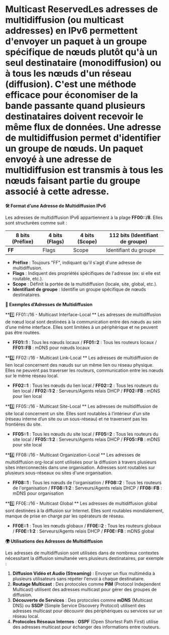 # Multicast ReservedLes **adresses de multidiffusion** (ou **multicast addresses**) en IPv6 permettent d'envoyer un paquet à **un groupe spécifique de nœuds** plutôt qu'à un seul destinataire (monodiffusion) ou à tous les nœuds d'un réseau (diffusion). C'est une méthode efficace pour économiser de la bande passante quand plusieurs destinataires doivent recevoir le même flux de données. Une adresse de multidiffusion permet d'identifier un **groupe de nœuds**. Un paquet envoyé à une adresse de multidiffusion est transmis à **tous les nœuds** faisant partie du groupe associé à cette adresse.



**🛠️ Format d’une Adresse de Multidiffusion IPv6**

Les adresses de multidiffusion IPv6 appartiennent à la plage **FF00::/8**. Elles sont structurées comme suit :

| **8 bits (Préfixe)** | **4 bits (Flags)** | **4 bits (Scope)** | **112 bits (Identifiant de groupe)** |
|----|----|----|----|
| **FF** | Flags | Scope | Identifiant du groupe |

- **Préfixe** : Toujours "FF", indiquant qu'il s'agit d'une adresse de multidiffusion.
- **Flags** : Indiquent des propriétés spécifiques de l'adresse (ex: si elle est routable, etc.).
- **Scope** : Définit la portée de la multidiffusion (locale, site, global, etc.).
- **Identifiant de groupe** : Identifie un groupe spécifique de nœuds destinataires.



**🎯 Exemples d’Adresses de Multidiffusion**

**1️⃣ FF01::/16 - Multicast Interface-Local  **
Les adresses de multidiffusion de nœud local sont destinées à la communication entre des nœuds au sein d’une même interface. Elles sont limitées à un périphérique et ne peuvent pas être routées.

- **FF01::1** : Tous les nœuds locaux / **FF01::2** : Tous les routeurs locaux / **FF01::FB** : mDNS pour nœuds locaux

**2️⃣ FF02::/16 - Multicast Link-Local  **
Les adresses de multidiffusion de lien local concernent des nœuds sur un même lien ou réseau physique. Elles ne peuvent pas traverser les routeurs, communication entre les nœuds sur le même réseau local.

- **FF02::1** : Tous les nœuds du lien local / **FF02::2** : Tous les routeurs du lien local / **FF02::1:2** : Serveurs/Agents relais DHCP / **FF02::FB** : mDNS pour lien local

**3️⃣ FF05::/16 - Multicast Site-Local  **
Les adresses de multidiffusion de site local concernent un site. Elles sont routables à l’intérieur d’un site (réseau interne d’un site ou un sous-réseau) et ne traversent pas les frontières du site.

- **FF05::1** : Tous les nœuds du site local / **FF05::2** : Tous les routeurs du site local / **FF05::1:2** : Serveurs/Agents relais DHCP / **FF05::FB** : mDNS pour site local

**4️⃣ FF08::/16 - Multicast Organization-Local  **
Les adresses de multidiffusion org-local sont utilisées pour la diffusion à travers plusieurs sites interconnectés dans une organisation. Adresses sont routables sur plusieurs sous-réseaux ou sites d'une organisation.

- **FF08::1** : Tous les nœuds de l'organisation / **FF08::2** : Tous les routeurs de l'organisation / **FF08::1:2** : Serveurs/Agents relais DHCP / **FF08::FB** : mDNS pour organisation

**5️⃣ FF0E::/16 - Multicast Global  **
Les adresses de multidiffusion global sont destinées à la diffusion sur Internet. Elles sont routables mondialement, manque de prise en charge par les opérateurs de réseau.

- **FF0E::1** : Tous les nœuds globaux / **FF0E::2** : Tous les routeurs globaux / **FF0E::1:2** : Serveurs/Agents relais DHCP / **FF0E::FB** : mDNS global



**🌍 Utilisations des Adresses de Multidiffusion**

Les adresses de multidiffusion sont utilisées dans de nombreux contextes nécessitant la diffusion simultanée vers plusieurs destinataires, par exemple :

1.  **Diffusion Vidéo et Audio (Streaming)** : Envoyer un flux multimédia à plusieurs utilisateurs sans répéter l'envoi à chaque destinataire.
2.  **Routage Multicast** : Des protocoles comme **PIM** (Protocol Independent Multicast) utilisent des adresses multicast pour gérer des groupes de diffusion.
3.  **Découverte de Services** : Des protocoles comme **mDNS** (Multicast DNS) ou **SSDP** (Simple Service Discovery Protocol) utilisent des adresses multicast pour découvrir des périphériques ou services sur un réseau local.
4.  **Protocoles Réseaux Internes** : **OSPF** (Open Shortest Path First) utilise des adresses multicast pour échanger des informations entre routeurs.
